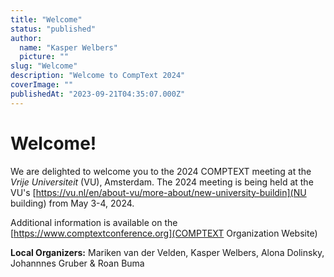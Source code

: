 ```yaml
---
title: "Welcome"
status: "published"
author:
  name: "Kasper Welbers"
  picture: ""
slug: "Welcome"
description: "Welcome to CompText 2024"
coverImage: ""
publishedAt: "2023-09-21T04:35:07.000Z"
---
```


# Welcome!

We are delighted to welcome you to the 2024 COMPTEXT meeting at the _Vrije Universiteit_ (VU), Amsterdam.
The 2024 meeting is being held at the VU's [https://vu.nl/en/about-vu/more-about/new-university-buildin](NU building) from May 3-4, 2024.

Additional information is available on the [https://www.comptextconference.org](COMPTEXT Organization Website)

**Local Organizers:** Mariken van der Velden, Kasper Welbers, Alona Dolinsky, Johannnes Gruber \& Roan Buma
